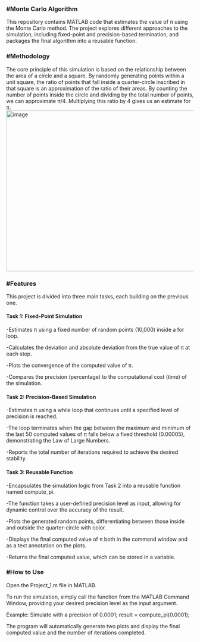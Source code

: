 ### #Monte Carlo Algorithm

This repository contains MATLAB code that estimates the value of π using the Monte Carlo method.
The project explores different approaches to the simulation, including fixed-point and precision-based termination, and packages the final algorithm into a reusable function.

### #Methodology
The core principle of this simulation is based on the relationship between the area of a circle and a square. 
By randomly generating points within a unit square, the ratio of points that fall inside a quarter-circle inscribed in that square is an approximation of the ratio of their areas. 
By counting the number of points inside the circle and dividing by the total number of points, we can approximate π/4. Multiplying this ratio by 4 gives us an estimate for π.
<img width="804" height="432" alt="image" src="https://github.com/user-attachments/assets/349b1fb0-a9b5-4ada-9f32-746ca9688aeb" />


### #Features
This project is divided into three main tasks, each building on the previous one.

#### Task 1: Fixed-Point Simulation
-Estimates π using a fixed number of random points (10,000) inside a for loop.

-Calculates the deviation and absolute deviation from the true value of π at each step.

-Plots the convergence of the computed value of π.

-Compares the precision (percentage) to the computational cost (time) of the simulation.

#### Task 2: Precision-Based Simulation

-Estimates π using a while loop that continues until a specified level of precision is reached.

-The loop terminates when the gap between the maximum and minimum of the last 50 computed values of π falls below a fixed threshold (0.00005), demonstrating the Law of Large Numbers.

-Reports the total number of iterations required to achieve the desired stability.

#### Task 3: Reusable Function

-Encapsulates the simulation logic from Task 2 into a reusable function named compute_pi.

-The function takes a user-defined precision level as input, allowing for dynamic control over the accuracy of the result.

-Plots the generated random points, differentiating between those inside and outside the quarter-circle with color.

-Displays the final computed value of π both in the command window and as a text annotation on the plots.

-Returns the final computed value, which can be stored in a variable.


### #How to Use
Open the Project_1.m file in MATLAB.

To run the simulation, simply call the function from the MATLAB Command Window, providing your desired precision level as the input argument.

Example: Simulate with a precision of 0.0001; result = compute_pi(0.0001);

The program will automatically generate two plots and display the final computed value and the number of iterations completed.

